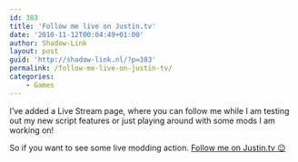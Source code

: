 ```yaml
---
id: 383
title: 'Follow me live on Justin.tv'
date: '2010-11-12T00:04:49+01:00'
author: Shadow-Link
layout: post
guid: 'http://shadow-link.nl/?p=383'
permalink: /follow-me-live-on-justin-tv/
categories:
    - Games
---
```


I’ve added a Live Stream page, where you can follow me while I am testing out my new script features or just playing around with some mods I am working on!

So if you want to see some live modding action. [Follow me on Justin.tv 😉](http://www.justin.tv/shadow_link/)